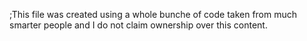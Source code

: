 ;This file was created using a whole bunche of code taken from much smarter people and I do not claim ownership over this content.
